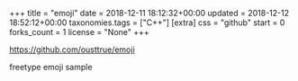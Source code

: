 +++
title = "emoji"
date = 2018-12-11 18:12:32+00:00
updated = 2018-12-12 18:52:12+00:00
taxonomies.tags = ["C++"]
[extra]
css = "github"
start = 0
forks_count = 1
license = "None"
+++

<https://github.com/ousttrue/emoji>

freetype emoji sample

